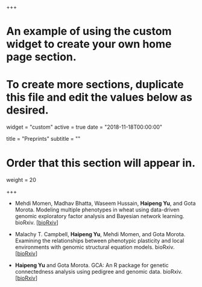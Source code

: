 +++
# An example of using the custom widget to create your own home page section.
# To create more sections, duplicate this file and edit the values below as desired.
widget = "custom"
active = true
date = "2018-11-18T00:00:00"

title = "Preprints"
subtitle = ""

# Order that this section will appear in.
weight = 20

+++

* Mehdi Momen, Madhav Bhatta, Waseem Hussain, __Haipeng Yu__, and Gota Morota. Modeling multiple phenotypes in wheat using data-driven genomic exploratory factor analysis and Bayesian network learning. bioRxiv.
\[[bioRxiv](https://www.biorxiv.org/content/10.1101/2020.09.03.282335v1)\] 

* Malachy T. Campbell, __Haipeng Yu__, Mehdi Momen, and Gota Morota. Examining the relationships between phenotypic plasticity and local environments with genomic structural equation models. bioRxiv.  \[[bioRxiv](https://www.biorxiv.org/content/10.1101/2019.12.11.873257v1)\] 

* __Haipeng Yu__ and Gota Morota. GCA: An R package for genetic connectedness analysis using pedigree and genomic data. bioRxiv.  \[[bioRxiv](https://www.biorxiv.org/content/10.1101/696419v2)\] 
